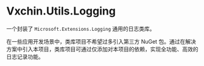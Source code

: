# Vxchin.Utils.Logging

一个封装了 `Microsoft.Extensions.Logging` 通用的日志类库。

在一些应用开发场景中，类库项目不希望过多引入第三方 NuGet 包。通过在解决方案中引入本项目，类库项目可通过仅添加对本项目的依赖，实现全功能、高效的日志记录功能。
